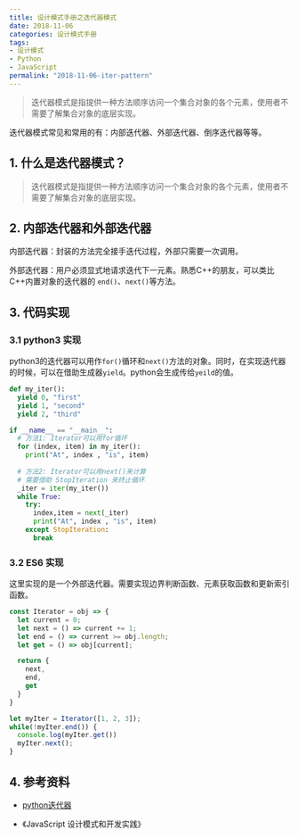 ```yaml
---
title: 设计模式手册之迭代器模式
date: 2018-11-06
categories: 设计模式手册
tags:
- 设计模式
- Python
- JavaScript
permalink: "2018-11-06-iter-pattern"
---
```


> 迭代器模式是指提供一种方法顺序访问一个集合对象的各个元素，使用者不需要了解集合对象的底层实现。

迭代器模式常见和常用的有：内部迭代器、外部迭代器、倒序迭代器等等。

<!-- more -->

## 1. 什么是迭代器模式？

> 迭代器模式是指提供一种方法顺序访问一个集合对象的各个元素，使用者不需要了解集合对象的底层实现。

## 2. 内部迭代器和外部迭代器

内部迭代器：封装的方法完全接手迭代过程，外部只需要一次调用。

外部迭代器：用户必须显式地请求迭代下一元素。熟悉C++的朋友，可以类比C++内置对象的迭代器的 `end()`、`next()`等方法。

## 3. 代码实现

### 3.1 python3 实现

python3的迭代器可以用作`for()`循环和`next()`方法的对象。同时，在实现迭代器的时候，可以在借助生成器`yield`。python会生成传给`yeild`的值。

```python
def my_iter():
  yield 0, "first"
  yield 1, "second"
  yield 2, "third"

if __name__ == "__main__":
  # 方法1: Iterator可以用for循环
  for (index, item) in my_iter():
    print("At", index , "is", item)
  
  # 方法2: Iterator可以用next()来计算
  # 需要借助 StopIteration 来终止循环
  _iter = iter(my_iter())
  while True:
    try:
      index,item = next(_iter)
      print("At", index , "is", item)
    except StopIteration:
      break
```

### 3.2 ES6 实现

这里实现的是一个外部迭代器。需要实现边界判断函数、元素获取函数和更新索引函数。

```javascript
const Iterator = obj => {
  let current = 0;
  let next = () => current += 1;
  let end = () => current >= obj.length;
  let get = () => obj[current];

  return {
    next,
    end,
    get
  }
}

let myIter = Iterator([1, 2, 3]);
while(!myIter.end()) {
  console.log(myIter.get())
  myIter.next();
}
```

## 4. 参考资料

- [python迭代器](https://www.liaoxuefeng.com/wiki/0014316089557264a6b348958f449949df42a6d3a2e542c000/00143178254193589df9c612d2449618ea460e7a672a366000)

- 《JavaScript 设计模式和开发实践》